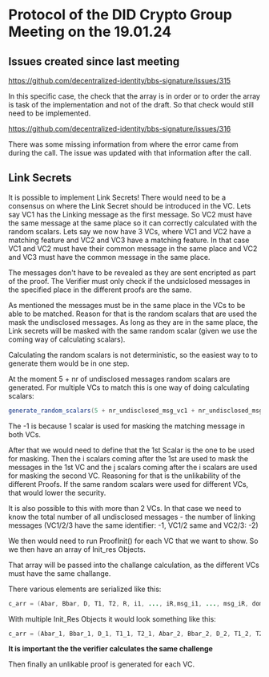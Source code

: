 # Protocol of the DID Crypto Group Meeting on the 19.01.24

## Issues created since last meeting
https://github.com/decentralized-identity/bbs-signature/issues/315

In this specific case, the check that the array is in order or to order the array is task of the implementation and not of the draft.
So that check would still need to be implemented.

https://github.com/decentralized-identity/bbs-signature/issues/316

There was some missing information from where the error came from during the call.
The issue was updated with that information after the call.

## Link Secrets

It is possible to implement Link Secrets!
There would need to be a consensus on where the Link Secret should be introduced in the VC.
Lets say VC1 has the Linking message as the first message. So VC2 must have the same message at the same place so it can correctly calculated with the random scalars.
Lets say we now have 3 VCs, where VC1 and VC2 have a matching feature and VC2 and VC3 have a matching feature.
In that case VC1 and VC2 must have their common message in the same place and VC2 and VC3 must have the common message in the same place.

The messages don't have to be revealed as they are sent encripted as part of the proof.
The Verifier must only check if the undsiclosed messages in the specified place in the different proofs are the same.

As mentioned the messages must be in the same place in the VCs to be able to be matched.
Reason for that is the random scalars that are used the mask the undisclosed messages.
As long as they are in the same place, the Link secrets will be masked with the same random scalar (given we use the coming way of calculating scalars).

Calculating the random scalars is not deterministic, so the easiest way to to generate them would be in one step.

At the moment 5 + nr of undisclosed messages random scalars are generated.
For multiple VCs to match this is one way of doing calculating scalars:
````Java
generate_random_scalars(5 + nr_undisclosed_msg_vc1 + nr_undisclosed_msg_vc2 -1)
````

The -1 is because 1 scalar is used for masking the matching message in both VCs.

After that we would need to define that the 1st Scalar is the one to be used for masking.
Then the i scalars coming after the 1st are used to mask the messages in the 1st VC and the j scalars coming after the i scalars are used for masking the second VC.
Reasoning for that is the unlikability of the different Proofs.
If the same random scalars were used for different VCs, that would lower the security.

It is also possible to this with more than 2 VCs.
In that case we need to know the total number of all undisclosed messages - the number of linking messages (VC1/2/3 have the same identifier: -1, VC1/2 same and VC2/3: -2)

We then would need to run ProofInit() for each VC that we want to show.
So we then have an array of Init_res Objects.

That array will be passed into the challange calculation, as the different VCs must have the same challange.

There various elements are serialized like this:

```Java
c_arr = (Abar, Bbar, D, T1, T2, R, i1, ..., iR,msg_i1, ..., msg_iR, domain)
```

With multiple Init_Res Objects it would look something like this:

```Java
c_arr = (Abar_1, Bbar_1, D_1, T1_1, T2_1, Abar_2, Bbar_2, D_2, T1_2, T2_2,R_1, R_2, i1_1, ..., iR_1, i1_2, ..., iR_2, msg_i1_1, ..., msg_iR_1, msg_i1_2, ..., msg_iR_2, domain_1, domain_2)
```

**It is important the the verifier calculates the same challenge**

Then finally an unlikable proof is generated for each VC.
